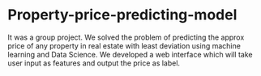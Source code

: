 # Property-price-predicting-model
It was a group project. We solved the problem of predicting the
approx price of any property in real estate with least deviation
using machine learning and Data Science. We developed a web
interface which will take user input as features and output the price
as label.
